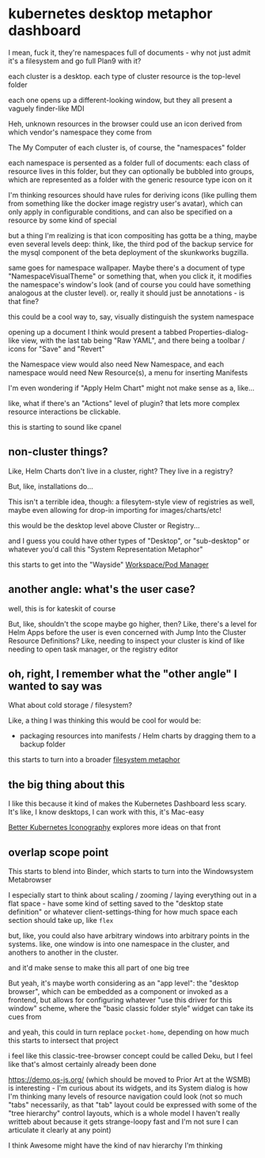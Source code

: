 # kubernetes desktop metaphor dashboard

I mean, fuck it, they're namespaces full of documents - why not just admit it's a filesystem and go full Plan9 with it?

each cluster is a desktop. each type of cluster resource is the top-level folder

each one opens up a different-looking window, but they all present a vaguely finder-like MDI

Heh, unknown resources in the browser could use an icon derived from which vendor's namespace they come from

The My Computer of each cluster is, of course, the "namespaces" folder

each namespace is persented as a folder full of documents: each class of resource lives in this folder, but they can optionally be bubbled into groups, which are represented as a folder with the generic resource type icon on it

I'm thinking resources should have rules for deriving icons (like pulling them from something like the docker image registry user's avatar), which can only apply in configurable conditions, and can also be specified on a resource by some kind of special

but a thing I'm realizing is that icon compositing has gotta be a thing, maybe even several levels deep: think, like, the third pod of the backup service for the mysql component of the beta deployment of the skunkworks bugzilla.

same goes for namespace wallpaper. Maybe there's a document of type "NamespaceVisualTheme" or something that, when you click it, it modifies the namespace's window's look (and of course you could have something analogous at the cluster level). or, really it should just be annotations - is that fine?

this could be a cool way to, say, visually distinguish the system namespace

opening up a document I think would present a tabbed Properties-dialog-like view, with the last tab being "Raw YAML", and there being a toolbar / icons for "Save" and "Revert"

the Namespace view would also need New Namespace, and each namespace would need New Resource(s), a menu for inserting Manifests

I'm even wondering if "Apply Helm Chart" might not make sense as a, like...

like, what if there's an "Actions" level of plugin? that lets more complex resource interactions be clickable.

this is starting to sound like cpanel

## non-cluster things?

Like, Helm Charts don't live in a cluster, right? They live in a registry?

But, like, installations do...

This isn't a terrible idea, though: a filesytem-style view of registries as well, maybe even allowing for drop-in importing for images/charts/etc!

this would be the desktop level above Cluster or Registry...

and I guess you could have other types of "Desktop", or "sub-desktop" or whatever you'd call this "System Representation Metaphor"

this starts to get into the "Wayside" [Workspace/Pod Manager](64g19-6195p-93apg-pnxte-2tpg8)

## another angle: what's the user case?

well, this is for kateskit of course

But, like, shouldn't the scope maybe go higher, then? Like, there's a level for Helm Apps before the user is even concerned with Jump Into the Cluster Resource Definitions? Like, needing to inspect your cluster is kind of like needing to open task manager, or the registry editor

## oh, right, I remember what the "other angle" I wanted to say was

What about cold storage / filesystem?

Like, a thing I was thinking this would be cool for would be:

- packaging resources into manifests / Helm charts by dragging them to a backup folder

this starts to turn into a broader [filesystem metaphor](9vzhy-yr8cb-6v87n-wp4b8-m7v0v)

## the big thing about this

I like this because it kind of makes the Kubernetes Dashboard less scary. It's like, I know desktops, I can work with this, it's Mac-easy

[Better Kubernetes Iconography](an26z-0g916-jv8zm-4mthx-ds280) explores more ideas on that front

## overlap scope point

This starts to blend into Binder, which starts to turn into the Windowsystem Metabrowser

I especially start to think about scaling / zooming / laying everything out in a flat space - have some kind of setting saved to the "desktop state definition" or whatever client-settings-thing for how much space each section should take up, like `flex`

but, like, you could also have arbitrary windows into arbitrary points in the systems. like, one window is into one namespace in the cluster, and anothers to another in the cluster.

and it'd make sense to make this all part of one big tree

But yeah, it's maybe worth considering as an "app level": the "desktop browser", which can be embedded as a component or invoked as a frontend, but allows for configuring whatever "use this driver for this window" scheme, where the "basic classic folder style" widget can take its cues from

and yeah, this could in turn replace `pocket-home`, depending on how much this starts to intersect that project

i feel like this classic-tree-browser concept could be called Deku, but I feel like that's almost certainly already been done

https://demo.os-js.org/ (which should be moved to Prior Art at the WSMB) is interesting - I'm curious about its widgets, and its System dialog is how I'm thinking many levels of resource navigation could look (not so much "tabs" necessarily, as that "tab" layout could be expressed with some of the "tree hierarchy" control layouts, which is a whole model I haven't really writteb about because it gets strange-loopy fast and I'm not sure I can articulate it clearly at any point)

I think Awesome might have the kind of nav hierarchy I'm thinking
